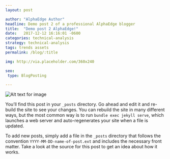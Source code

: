 ```yaml
---
layout: post

author: "AlphaEdge Author"
headline: Demo post 2 of a professional AlphaEdge blogger
title:  "Demo post 2 AlphaEdge!"
date:   2017-12-12 16:16:01 -0600
categories: technical-analysis
strategy: technical-analysis
tags: trends assets
permalink: /blog/:title

img: http://via.placeholder.com/360x240

seo:
 type: BlogPosting

---
```



![Alt text for image](http://via.placeholder.com/1360x540 "Image Title Text 1")


You’ll find this post in your `_posts` directory. Go ahead and edit it and re-build the site to see your changes. You can rebuild the site in many different ways, but the most common way is to run `bundle exec jekyll serve`, which launches a web server and auto-regenerates your site when a file is updated.

To add new posts, simply add a file in the `_posts` directory that follows the convention `YYYY-MM-DD-name-of-post.ext` and includes the necessary front matter. Take a look at the source for this post to get an idea about how it works.